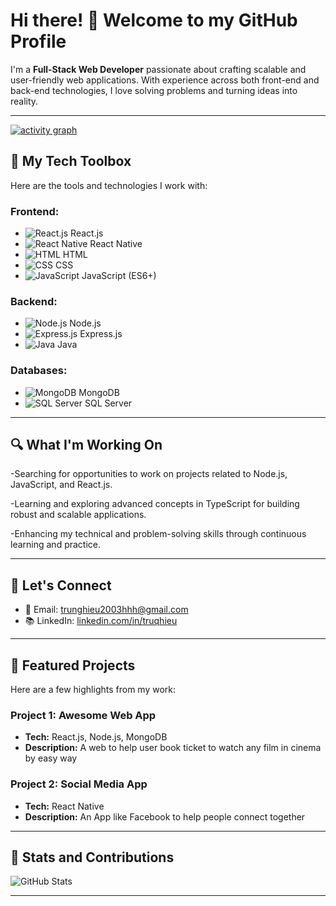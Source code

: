 # Hi there! 👋 Welcome to my GitHub Profile

I'm a **Full-Stack Web Developer** passionate about crafting scalable and user-friendly web applications. With experience across both front-end and back-end technologies, I love solving problems and turning ideas into reality.

---
[![activity graph](https://github-readme-activity-graph.vercel.app/graph?username=truqhieu&theme=github-dark-dimmed&custom_title=truqhieu%20Activity%20Graph&hide_border=true)](https://github.com/ashutosh00710/github-readme-activity-graph)

## 🔧 My Tech Toolbox

Here are the tools and technologies I work with:

### Frontend:
- ![React.js](https://img.shields.io/badge/-React.js-61DAFB?logo=react&logoColor=white&style=flat) React.js
- ![React Native](https://img.shields.io/badge/-React%20Native-61DAFB?logo=react&logoColor=white&style=flat) React Native
- ![HTML](https://img.shields.io/badge/-HTML-E34F26?logo=html5&logoColor=white&style=flat) HTML
- ![CSS](https://img.shields.io/badge/-CSS-1572B6?logo=css3&logoColor=white&style=flat) CSS
- ![JavaScript](https://img.shields.io/badge/-JavaScript-F7DF1E?logo=javascript&logoColor=black&style=flat) JavaScript (ES6+)

### Backend:
- ![Node.js](https://img.shields.io/badge/-Node.js-339933?logo=node.js&logoColor=white&style=flat) Node.js
- ![Express.js](https://img.shields.io/badge/-Express.js-000000?logo=express&logoColor=white&style=flat) Express.js
- ![Java](https://img.shields.io/badge/-Java-007396?logo=java&logoColor=white&style=flat) Java

### Databases:
- ![MongoDB](https://img.shields.io/badge/-MongoDB-47A248?logo=mongodb&logoColor=white&style=flat) MongoDB
- ![SQL Server](https://img.shields.io/badge/-SQL%20Server-CC2927?logo=microsoft-sql-server&logoColor=white&style=flat) SQL Server

---

## 🔍 What I'm Working On

-Searching for opportunities to work on projects related to Node.js, JavaScript, and React.js.

-Learning and exploring advanced concepts in TypeScript for building robust and scalable applications.

-Enhancing my technical and problem-solving skills through continuous learning and practice.

---

## 🔗 Let's Connect

- 📧 Email: [trunghieu2003hhh@gmail.com](mailto:trunghieu2003hhh@gmail.com)
- 📚 LinkedIn: [linkedin.com/in/truqhieu](https://www.linkedin.com/in/truqhieu/)

---

## 🎨 Featured Projects

Here are a few highlights from my work:

### Project 1: **Awesome Web App**
- **Tech:** React.js, Node.js, MongoDB
- **Description:** A web to help user book ticket to watch any film in cinema by easy way

### Project 2: **Social Media App**
- **Tech:** React Native
- **Description:** An App like Facebook to help people connect together

---

## 🚀 Stats and Contributions

![GitHub Stats](https://github-readme-stats.vercel.app/api?username=truqhieu&show_icons=true&theme=radical)


---


